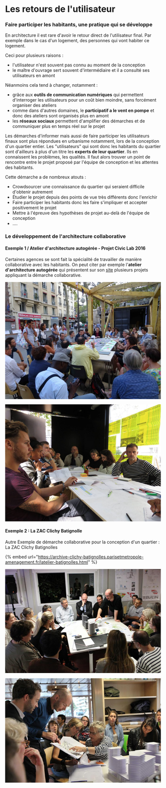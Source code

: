 # Les retours de l'utilisateur

### Faire participer les habitants, une pratique qui se développe

En architecture il est rare d'avoir le retour direct de l'utilisateur final. Par exemple dans le cas d'un logement, des personnes qui vont habiter ce logement. 

Ceci pour plusieurs raisons : 

* l'utilisateur n'est souvent pas connu au moment de la conception 
* le maître d'ouvrage sert souvent d'intermédiaire et il a consulté ses utilisateurs en amont

Néanmoins cela tend à changer, notamment : 

* grâce aux **outils de communication numériques** qui permettent d'interroger les utilisateurs pour un coût bien moindre, sans forcément organiser des ateliers
* comme dans d'autres domaines, le **participatif a le vent en pompe** et donc des ateliers sont organisés plus en amont
* les **réseaux sociaux** permettent d'amplifier des démarches et de communiquer plus en temps réel sur le projet

Les démarches d'informer mais aussi de faire participer les utilisateurs finaux sont plus répondues en urbanisme notamment, lors de la conception d'un quartier entier. Les "utilisateurs" qui sont donc les habitants du quartier sont d'ailleurs à plus d'un titre les **experts de leur quartier**. Ils en connaissent les problèmes, les qualités. Il faut alors trouver un point de rencontre entre le projet proposé par l'équipe de conception et les attentes des habitants. 

Cette démarche a de nombreux atouts : 

* Crowdsourcer une connaissance du quartier qui seraient difficile d'obtenir autrement 
* Étudier le projet depuis des points de vue très différents donc l'enrichir
* Faire participer les habitants donc les faire s'impliquer et accepter positivement le projet 
* Mettre à l'épreuve  des hypothèses de projet au-delà de l'équipe de conception 
* ....

### Le développement de l'architecture collaborative

#### Exemple 1 / Atelier d'architecture autogérée - Projet Civic Lab 2016

Certaines agences se sont fait la spécialité de travailler de manière collaborative avec les habitants. On peut citer par exemple l'**atelier d'architecture autogérée** qui présentent sur son [site](http://www.urbantactics.org/projets/civic-lab/) plusieurs projets appliquant la démarche collaborative. 

![Atelier utilisateurs avec l&apos;atelier d&apos;architecture autog&#xE9;r&#xE9; / Projet CivicLab 2016 ](../../.gitbook/assets/003-civiclab-1200x900.jpg)

![Atelier utilisateurs avec l&apos;atelier d&apos;architecture autog&#xE9;r&#xE9; / Projet CivicLab 2016 ](../../.gitbook/assets/20690436_1911963575682312_7059424433116275086_o-1200x900.jpg)

#### Exemple 2 : La ZAC Clichy Batignolle

Autre Exemple de démarche collaborative pour la conception d'un quartier : La ZAC Clichy Batignolles 

{% embed url="https://archive-clichy-batignolles.parisetmetropole-amenagement.fr/latelier-batignolles.html" %}

![Atelier Clichy Batignolles / Conception participative](../../.gitbook/assets/secteur_ouest_phase_2_23a10.jpg)

![Atelier Clichy Batignolles / Conception participative](../../.gitbook/assets/secteur_ouest_phase_2_1d381.jpg)

